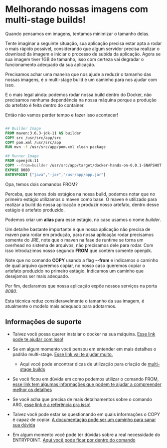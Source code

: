 # Melhorando nossas imagens com multi-stage builds!

Quando pensamos em imagens, tentamos minimizar o tamanho delas.

Tente imaginar a seguinte situação, sua aplicação precisa estar apta a rodar o mais rápido possível, considerando
que algum servidor precisa realizar o download da imagem e iniciar o processo de subida da aplicação. Agora
se sua imagem tiver 1GB de tamanho, isso com certeza vai degradar o funcionamento adequado da sua aplicação.

Precisamos achar uma maneira que nos ajude a reduzir o tamanho das nossas imagens, é o multi-stage build é um caminho
para nos ajudar com isso.

E o mais legal ainda: podemos rodar nossa build dentro do Docker, não precisamos nenhuma dependência na nossa máquina porque a produção 
do artefato é feita dentro do container.

Então não vamos perder tempo e fazer isso acontecer!

```dockerfile

## Builder Image
FROM maven:3.6.3-jdk-11 AS builder
COPY src /usr/src/app/src
COPY pom.xml /usr/src/app
RUN mvn -f /usr/src/app/pom.xml clean package

## Runner Image
FROM openjdk:11
COPY --from=builder /usr/src/app/target/docker-hands-on-0.0.1-SNAPSHOT.jar /usr/app/app.jar
EXPOSE 8080
ENTRYPOINT ["java","-jar","/usr/app/app.jar"]

```

Opa, temos dois comandos FROM?

Perceba, que temos dois estágios na nossa build, podemos notar que no primeiro estágio utilizamos o maven como base. O maven é utilizado
para realizar a build da nossa aplicação e produzir nosso artefato, dentro desse estágio é artefato produzido.

Podemos criar um **alias** para esse estágio, no caso usamos o nome _builder_.

Um detalhe bastante importante é que nossa aplicação não precisa de maven para rodar em produção, para nossa aplicação rodar precisamos somente
do JRE, note que o maven na fase de runtime se torna um overhead no sistema de arquivos, não precisamos dele para rodar. Com isso introduzimos
nosso segundo **FROM** que contém somente openjdk.

Note que no comando **COPY** usando a flag **--from** e indicamos o caminho de qual arquivo queremos copiar, no nosso caso queremos copiar o artefato produzido
no primeiro estágio. Indicamos um caminho que desejamos ser mais adequado.

Por fim, declaramos que nossa aplicação expõe nossos serviços na porta _8080_.

Esta técnica reduz consideravelmente o tamanho da sua imagem, é atualmente o modelo mais adequado para adotarmos. 
   
## Informações de suporte

* Talvez você possa querer instalar o docker na sua máquina. [Esse link pode te ajudar com isso!](https://docs.docker.com/get-docker/)

* Se em algum momento você pensou em entender em mais detalhes o padrão multi-stage. [Esse link vai te ajudar muito.](https://docs.docker.com/develop/develop-images/multistage-build/) 
  
  * Aqui você pode encontrar dicas de utilização para criação de [multi-stage builds](https://www.docker.com/blog/advanced-dockerfiles-faster-builds-and-smaller-images-using-buildkit-and-multistage-builds/)

* Se você ficou em dúvida em como podemos utilizar o comando FROM, [esse link tem algumas informações que podem
  te ajudar a compreender melhor os detalhes](https://docs.docker.com/engine/reference/builder/#from)

* Se você acha que precisa de mais detalhamentos sobre o comando ARG, [esse link é a referência pra isso!](https://docs.docker.com/engine/reference/builder/#arg)  

* Talvez você pode estar se questionando em quais informações o COPY é capaz de copiar. [A documentação pode ser um caminho para sanar sua dúvida](https://docs.docker.com/engine/reference/builder/#copy)

* Em algum momento você pode ter dúvidas sobre a real necessidade do ENTRYPOINT. [Aqui você pode ficar por
  dentro do comando](https://docs.docker.com/engine/reference/builder/#entrypoint)

